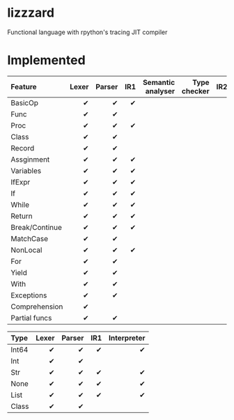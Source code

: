 # lizzzard
Functional language with rpython's tracing JIT compiler

# Implemented

| Feature        | Lexer | Parser | IR1 | Semantic analyser | Type checker | IR2 | Interpreter |
| :------------- | ----: | -----: | --: | ----------------: | -----------: | --: | ----------: |
| BasicOp        |     ✔ |      ✔ |   ✔ |                   |              |     |      mostly |
| Func           |     ✔ |      ✔ |     |                   |              |     |           ✔ |
| Proc           |     ✔ |      ✔ |   ✔ |                   |              |     |           ✔ |
| Class          |     ✔ |      ✔ |     |                   |              |     |             |
| Record         |     ✔ |      ✔ |     |                   |              |     |             |
| Assginment     |     ✔ |      ✔ |   ✔ |                   |              |     |           ✔ |
| Variables      |     ✔ |      ✔ |   ✔ |                   |              |     |           ✔ |
| IfExpr         |     ✔ |      ✔ |   ✔ |                   |              |     |           ✔ |
| If             |     ✔ |      ✔ |   ✔ |                   |              |     |           ✔ |
| While          |     ✔ |      ✔ |   ✔ |                   |              |     |           ✔ |
| Return         |     ✔ |      ✔ |   ✔ |                   |              |     |           ✔ |
| Break/Continue |     ✔ |      ✔ |   ✔ |                   |              |     |           ✔ |
| MatchCase      |     ✔ |      ✔ |     |                   |              |     |             |
| NonLocal       |     ✔ |      ✔ |   ✔ |                   |              |     |           ✔ |
| For            |     ✔ |      ✔ |     |                   |              |     |           - |
| Yield          |     ✔ |      ✔ |     |                   |              |     |             |
| With           |     ✔ |      ✔ |     |                   |              |     |             |
| Exceptions     |     ✔ |      ✔ |     |                   |              |     |             |
| Comprehension  |     ✔ |        |     |                   |              |     |           - |
| Partial funcs  |     ✔ |      ✔ |     |                   |              |     |           - |


| Type  | Lexer | Parser | IR1 | Interpreter |
| :---- | ----: | -----: | --: | ----------: |
| Int64 |     ✔ |      ✔ |   ✔ |           ✔ |
| Int   |     ✔ |      ✔ |     |             |
| Str   |     ✔ |      ✔ |   ✔ |           ✔ |
| None  |     ✔ |      ✔ |   ✔ |           ✔ |
| List  |     ✔ |      ✔ |   ✔ |           ✔ |
| Class |     ✔ |      ✔ |     |             |